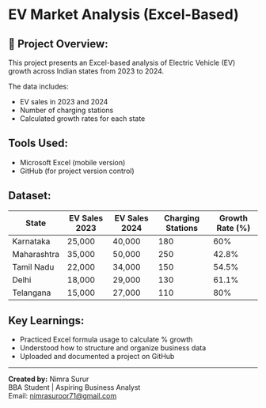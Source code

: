 # EV Market Analysis (Excel-Based)

## 📁 Project Overview:
This project presents an Excel-based analysis of Electric Vehicle (EV) growth across Indian states from 2023 to 2024.

The data includes:
- EV sales in 2023 and 2024
- Number of charging stations
- Calculated growth rates for each state

## Tools Used:
- Microsoft Excel (mobile version)
- GitHub (for project version control)

##  Dataset:

| State        | EV Sales 2023 | EV Sales 2024 | Charging Stations | Growth Rate (%) |
|--------------|----------------|----------------|-------------------|-----------------|
| Karnataka    | 25,000         | 40,000         | 180               | 60%             |
| Maharashtra  | 35,000         | 50,000         | 250               | 42.8%           |
| Tamil Nadu   | 22,000         | 34,000         | 150               | 54.5%           |
| Delhi        | 18,000         | 29,000         | 130               | 61.1%           |
| Telangana    | 15,000         | 27,000         | 110               | 80%             |

##  Key Learnings:
- Practiced Excel formula usage to calculate % growth
- Understood how to structure and organize business data
- Uploaded and documented a project on GitHub

---

 **Created by:** Nimra Surur  
 BBA Student | Aspiring Business Analyst  
Email: nimrasuroor71@gmail.com

